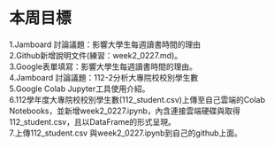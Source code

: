 # 本周目標
1.Jamboard 討論議題：影響大學生每週讀書時間的理由  
2.Github新增說明文件(練習：week2_0227.md)。  
3.Google表單填寫：影響大學生每週讀書時間的理由。  
4.Jamboard 討論議題：112-2分析大專院校校別學生數  
5.Google Colab Jupyter工具使用介紹。  
6.112學年度大專院校校別學生數(112_student.csv)上傳至自己雲端的Colab Notebooks，並新增week2_0227.ipynb，內含連接雲端硬碟與取得112_student.csv，且以DataFrame的形式呈現。  
7.上傳112_student.csv 與week2_0227.ipynb到自己的github上面。
